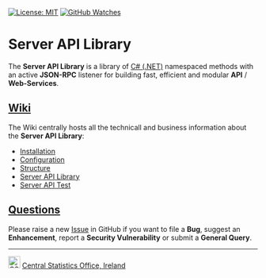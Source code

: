 [![License: MIT](https://img.shields.io/badge/License-MIT-yellow.svg)](https://opensource.org/licenses/MIT)
[![GitHub Watches](https://img.shields.io/github/watchers/goncaloperes/Project-CodeIgniter-CMS.svg?style=social&label=Watch&maxAge=2592000)](https://github.com/goncaloperes/Project-CodeIgniter-CMS/watchers)

# Server API Library
The **Server API Library** is a library of [C# (.NET)](https://docs.microsoft.com/en-us/dotnet/csharp/) namespaced methods with an active **JSON-RPC** listener for building fast, efficient and modular **API** / **Web-Services**.

## [Wiki](https://github.com/CSOIreland/Server-API-Library/wiki)
The Wiki centrally hosts all the technicall and business information about the **Server API Library**:

* [Installation](https://github.com/CSOIreland/Server-API-Library/wiki/Server-API-Library-Installation)
* [Configuration](https://github.com/CSOIreland/Server-API-Library/wiki/Configuration)
* [Structure](https://github.com/CSOIreland/Server-API-Library/wiki/Structure)
* [Server API Library](https://github.com/CSOIreland/Server-API-Library/wiki/API-Library)
* [Server API Test](https://github.com/CSOIreland/Server-API-Library/wiki/API-Test)

## [Questions](https://github.com/CSOIreland/Server-API-Library/issues/new/choose)
Please raise a new [Issue](https://github.com/CSOIreland/Server-API-Library/issues/new/choose) in GitHub if you want to file a **Bug**, suggest an **Enhancement**, report a **Security Vulnerability** or submit a **General Query**.

***
<img src="https://user-images.githubusercontent.com/5030226/60980383-47ccbf80-a32c-11e9-8572-3c234abcd9fb.png" Title="CSO" alt="CSO" width="24"> [Central Statistics Office, Ireland](https://www.cso.ie/)   
